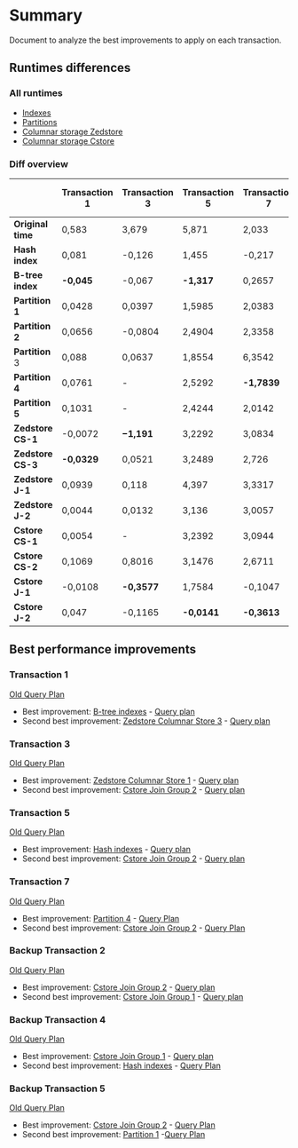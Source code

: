 # Summary

Document to analyze the best improvements to apply on each transaction.

## Runtimes differences

### All runtimes
- [Indexes](https://github.com/ADB-Team/railway-db-public/blob/main/doc/runtimes_indexes.md)
- [Partitions](https://github.com/ADB-Team/railway-db-public/blob/main/doc/runtimes_partitions.md)
- [Columnar storage Zedstore](https://github.com/ADB-Team/railway-db-public/blob/main/doc/runtimes_zedstore.md)
- [Columnar storage Cstore](https://github.com/ADB-Team/railway-db-public/blob/main/doc/runtimes_zedstore.md)

### Diff overview

||Transaction 1|Transaction 3|Transaction 5   |Transaction 7|Backup transaction 2|Backup transaction 4|Backup transaction 5|
|----|-------------|-------------|----------------|-------------|--------------------|--------------------|--------------------|
|**Original time**|0,583|3,679|5,871|2,033|1,074|1,661|6,5041
|**Hash index**|0,081        |-0,126       |1,455           |-0,217       |1,119               |**-0,688**              |1,996               |
|**B-tree index**|**-0,045**       |-0,067       |**-1,317**          |0,2657       |0,0866              |0,493               |-2,007              |
|**Partition 1**|0,0428       |0,0397       |1,5985          |2,0383       |-0,0993            |-0,074              |**-3,9392**             |
|**Partition 2**|0,0656       |-0,0804      |2,4904          |2,3358       |0,0138              |0,0601              |-0,1546             |
|**Partition** 3|0,088        |0,0637       |1,8554          |6,3542       |0,0749              |-0,0282             |-0,1624             |
|**Partition 4**|0,0761       |-            |2,5292          |**-1,7839**      |-0,0011             |-0,1599             |-0,1146             |
|**Partition 5**|0,1031       |-            |2,4244          |2,0142       |0,1136              |0,0091              |-0,2793             |
|**Zedstore CS-1**|-0,0072      |**−1,191**      |3,2292          |3,0834       |0,3525              |0,0823              |1,0984              |
|**Zedstore CS-3**|**-0,0329**      |0,0521       |3,2489          |2,726        |0,3004              |-0,0014             |0,9658              |
|**Zedstore J-1**|0,0939       |0,118        |4,397           |3,3317       |0,4409              |-0,6689             |1,0871              |
|**Zedstore J-2**|0,0044       |0,0132       |3,136           |3,0057       |0,3361              |0,07                |-3,2908             |
|**Cstore CS-1**|0,0054       |-            |3,2392          |3,0944       |0,3509              |0,0806              |1,0509              |
|**Cstore CS-2**|0,1069       |0,8016       |3,1476          |2,6711       |0,4321              |1,0604              |0,3191              |
|**Cstore J-1**|-0,0108      |**-0,3577**      |1,7584          |-0,1047      |**-0,1159**            |**-2,9067**             |0,3706              |
|**Cstore J-2**|0,047        |-0,1165      |**-0,0141**         |**-0,3613**      |**-0,1362**             |-0,309              |**-6,2677**             |

## Best performance improvements 

### Transaction 1

[Old Query Plan](https://github.com/ADB-Team/railway-db-public/blob/main/query-plans/original/transaction1.md)

- Best improvement: [B-tree indexes](https://github.com/ADB-Team/railway-db-public/blob/main/specs/indexes.md) - [Query plan](https://github.com/ADB-Team/railway-db-public/blob/main/query-plans/with-indexes/transaction1_btree.md)
- Second best improvement: [Zedstore Columnar Store 3](https://github.com/ADB-Team/railway-db-public/blob/main/specs/columnar-store.md#columnar-store-3) - [Query plan](https://github.com/ADB-Team/railway-db-public/blob/main/query-plans/columnar-stores/zedstore/cs3/transaction1.md)

### Transaction 3

[Old Query Plan](https://github.com/ADB-Team/railway-db-public/blob/main/query-plans/original/transaction3.md)

- Best improvement: [Zedstore Columnar Store 1](https://github.com/ADB-Team/railway-db-public/blob/main/specs/columnar-store.md#columnar-store-1) - [Query plan](https://github.com/ADB-Team/railway-db-public/blob/main/query-plans/columnar-stores/zedstore/cs1/transaction3.md)
- Second best improvement: [Cstore Join Group 2](https://github.com/ADB-Team/railway-db-public/blob/main/specs/columnar-store.md#join-group-2) - [Query plan]()

### Transaction 5

[Old Query Plan](https://github.com/ADB-Team/railway-db-public/blob/main/query-plans/original/transaction5.md)

- Best improvement: [Hash indexes](https://github.com/ADB-Team/railway-db-public/blob/main/specs/indexes.md) - [Query plan](https://github.com/ADB-Team/railway-db-public/blob/main/query-plans/with-indexes/transaction5_hash.md)
- Second best improvement: [Cstore Join Group 2](https://github.com/ADB-Team/railway-db-public/blob/main/specs/columnar-store.md#join-group-2) - [Query plan](https://github.com/ADB-Team/railway-db-public/blob/main/query-plans/columnar-stores/zedstore/jg2bt5.md)

### Transaction 7

[Old Query Plan](https://github.com/ADB-Team/railway-db-public/blob/main/query-plans/original/transaction7.md)

- Best improvement: [Partition 4](https://github.com/ADB-Team/railway-db-public/blob/main/specs/partitions.md#partition-4) - [Query Plan](https://github.com/ADB-Team/railway-db-public/blob/main/query-plans/partitions/partition4/transaction7.md)
- Second best improvement: [Cstore Join Group 2](https://github.com/ADB-Team/railway-db-public/blob/main/specs/columnar-store.md#join-group-2) - [Query Plan](https://github.com/ADB-Team/railway-db-public/blob/main/query-plans/columnar-stores/zedstore/jb2t7.md)

### Backup Transaction 2

[Old Query Plan](https://github.com/ADB-Team/railway-db-public/blob/main/query-plans/original/backup-transaction2.md)

- Best improvement: [Cstore Join Group 2](https://github.com/ADB-Team/railway-db-public/blob/main/specs/columnar-store.md#join-group-2) - [Query plan](https://github.com/ADB-Team/railway-db-public/blob/main/query-plans/cstore/cs2/backup-transaction2.md)
- Second best improvement: [Cstore Join Group 1](https://github.com/ADB-Team/railway-db-public/blob/main/specs/columnar-store.md#join-group-1) - [Query plan](https://github.com/ADB-Team/railway-db-public/blob/main/query-plans/cstore/cs1/backup-transaction2.md)

### Backup Transaction 4

[Old Query Plan](https://github.com/ADB-Team/railway-db-public/blob/main/query-plans/original/backup-transaction4.md)

- Best improvement: [Cstore Join Group 1](https://github.com/ADB-Team/railway-db-public/blob/main/specs/columnar-store.md#join-group-1) - [Query plan](https://github.com/ADB-Team/railway-db-public/blob/main/query-plans/columnar-stores/zedstore/jg1bt4.md)
- Second best improvement: [Hash indexes](https://github.com/ADB-Team/railway-db-public/blob/main/specs/indexes.md) - [Query Plan]()

### Backup Transaction 5

[Old Query Plan](https://github.com/ADB-Team/railway-db-public/blob/main/query-plans/original/backup-transaction5.md)

- Best improvement: [Cstore Join Group 2](https://github.com/ADB-Team/railway-db-public/blob/main/specs/columnar-store.md#join-group-2) - [Query Plan](https://github.com/ADB-Team/railway-db-public/blob/main/query-plans/columnar-stores/zedstore/jg2bt5.md)
- Second best improvement: [Partition 1](https://github.com/ADB-Team/railway-db-public/blob/main/specs/partitions.md#partition-1) -[Query Plan](https://github.com/ADB-Team/railway-db-public/tree/main/query-plans/partitions/partition1/backup-transaction5.md)